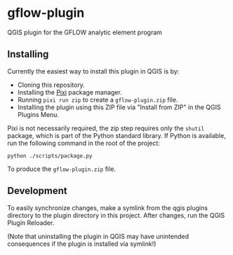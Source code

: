 # gflow-plugin
QGIS plugin for the GFLOW analytic element program

## Installing

Currently the easiest way to install this plugin in QGIS is by:

* Cloning this repository.
* Installing the [Pixi](https://pixi.sh/dev/) package manager.
* Running `pixi run zip` to create a `gflow-plugin.zip` file.
* Installing the plugin using this ZIP file via "Install from ZIP" in the QGIS Plugins Menu.

Pixi is not necessarily required, the zip step requires only the `shutil` package, which
is part of the Python standard library. If Python is available, run the following command
in the root of the project:

``python ./scripts/package.py`` 

To produce the `gflow-plugin.zip` file.

## Development

To easily synchronize changes, make a symlink from the qgis plugins directory
to the plugin directory in this project. After changes, run the QGIS Plugin
Reloader.

(Note that uninstalling the plugin in QGIS may have unintended consequences if
the plugin is installed via symlink!)